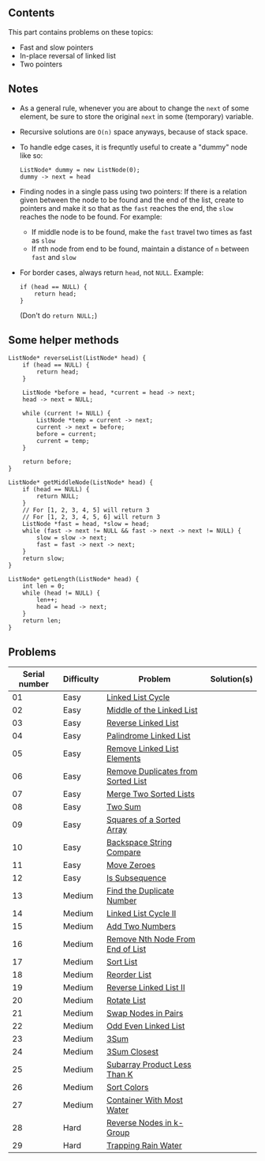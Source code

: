 ## Contents

This part contains problems on these topics:
- Fast and slow pointers
- In-place reversal of linked list
- Two pointers

## Notes

- As a general rule, whenever you are about to change the `next` of some element,
be sure to store the original `next` in some (temporary) variable.
- Recursive solutions are `O(n)` space anyways, because of stack space.
- To handle edge cases, it is frequntly useful to create a "dummy" node like so:
	```
	ListNode* dummy = new ListNode(0);
	dummy -> next = head
	```
	
- Finding nodes in a single pass using two pointers: If there is a relation given between the node to be found
and the end of the list, create to pointers and make it so that as the `fast` reaches the end, the `slow` reaches
the node to be found. For example:
	- If middle node is to be found, make the `fast` travel two times as fast as `slow`
	- If nth node from end to be found, maintain a distance of `n` between `fast` and `slow`
- For border cases, always return `head`, not `NULL`. Example:
	```
	if (head == NULL) {
		return head;
	}
	```
	(Don't do `return NULL;`)

## Some helper methods

```
ListNode* reverseList(ListNode* head) {
	if (head == NULL) {
		return head;
	}

	ListNode *before = head, *current = head -> next;
	head -> next = NULL;

	while (current != NULL) {
		ListNode *temp = current -> next;
		current -> next = before;
		before = current;
		current = temp;
	}

	return before;
}

ListNode* getMiddleNode(ListNode* head) {
	if (head == NULL) {
		return NULL;
	}
	// For [1, 2, 3, 4, 5] will return 3
    // For [1, 2, 3, 4, 5, 6] will return 3
	ListNode *fast = head, *slow = head;
	while (fast -> next != NULL && fast -> next -> next != NULL) {
		slow = slow -> next;
		fast = fast -> next -> next;
	}
	return slow;
}

ListNode* getLength(ListNode* head) {
	int len = 0;
	while (head != NULL) {
		len++;
		head = head -> next;
	}
	return len;
}
```

## Problems

|Serial number|Difficulty|Problem|Solution(s)|
|-|-|-|-|
|01|Easy|[Linked List Cycle](https://leetcode.com/problems/linked-list-cycle)|
|02|Easy|[Middle of the Linked List](https://leetcode.com/problems/middle-of-the-linked-list)|
|03|Easy|[Reverse Linked List](https://leetcode.com/problems/reverse-linked-list)|
|04|Easy|[Palindrome Linked List](https://leetcode.com/problems/palindrome-linked-list)|
|05|Easy|[Remove Linked List Elements](https://leetcode.com/problems/remove-linked-list-elements)|
|06|Easy|[Remove Duplicates from Sorted List](https://leetcode.com/problems/remove-duplicates-from-sorted-list)|
|07|Easy|[Merge Two Sorted Lists](https://leetcode.com/problems/merge-two-sorted-lists)|
|08|Easy|[Two Sum](https://leetcode.com/problems/two-sum)|
|09|Easy|[Squares of a Sorted Array](https://leetcode.com/problems/squares-of-a-sorted-array)|
|10|Easy|[Backspace String Compare](https://leetcode.com/problems/backspace-string-compare)|
|11|Easy|[Move Zeroes](https://leetcode.com/problems/move-zeroes)|
|12|Easy|[Is Subsequence](https://leetcode.com/problems/is-subsequence)|
|13|Medium|[Find the Duplicate Number](https://leetcode.com/problems/find-the-duplicate-number)|
|14|Medium|[Linked List Cycle II](https://leetcode.com/problems/linked-list-cycle-ii)|
|15|Medium|[Add Two Numbers](https://leetcode.com/problems/add-two-numbers)|
|16|Medium|[Remove Nth Node From End of List](https://leetcode.com/problems/remove-nth-node-from-end-of-list)|
|17|Medium|[Sort List](https://leetcode.com/problems/sort-list)|
|18|Medium|[Reorder List](https://leetcode.com/problems/reorder-list)|
|19|Medium|[Reverse Linked List II](https://leetcode.com/problems/reverse-linked-list-ii)|
|20|Medium|[Rotate List](https://leetcode.com/problems/rotate-list)|
|21|Medium|[Swap Nodes in Pairs](https://leetcode.com/problems/swap-nodes-in-pairs)|
|22|Medium|[Odd Even Linked List](https://leetcode.com/problems/odd-even-linked-list)|
|23|Medium|[3Sum](https://leetcode.com/problems/3sum)|
|24|Medium|[3Sum Closest](https://leetcode.com/problems/3sum-closest)|
|25|Medium|[Subarray Product Less Than K](https://leetcode.com/problems/subarray-product-less-than-k)|
|26|Medium|[Sort Colors](https://leetcode.com/problems/sort-colors)|
|27|Medium|[Container With Most Water](https://leetcode.com/problems/container-with-most-water)|
|28|Hard|[Reverse Nodes in k-Group](https://leetcode.com/problems/reverse-nodes-in-k-group)|
|29|Hard|[Trapping Rain Water](https://leetcode.com/problems/trapping-rain-water)|
